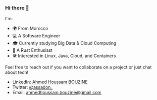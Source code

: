 ### Hi there 👋

I'm:

- 🌍 From Morocco
- 💻 A Software Engineer
- 🎓 Currently studying Big Data & Cloud Computing
- 🦀 A Rust Enthusiast
- 🛠️ Interested in Linux, Java, Cloud, and Containers


Feel free to reach out if you want to collaborate on a project or just chat about tech!

- LinkedIn: [Ahmed Houssam BOUZINE](https://www.linkedin.com/in/ahmed-houssam-bouzine/)
- Twitter: [@assadon_](https://x.com/assadon_)
- Email: ahmedhoussam.bouzine@gmail.com

